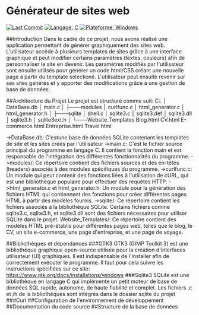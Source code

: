 # Générateur de sites web
[![Last Commit](https://img.shields.io/github/last-commit/votre-utilisateur/votre-projet.svg)]([https://github.com/votre-utilisateur/votre-projet/commits/main](https://github.com/DjouaherRachid/Projet_C.git))
[![Langage: C](https://img.shields.io/badge/Langage-C-blue.svg)](https://fr.wikipedia.org/wiki/C_(langage))
[![Plateforme: Windows](https://img.shields.io/badge/Plateforme-Windows-brightgreen.svg)](https://www.microsoft.com/en-us/windows)

##Introduction
Dans le cadre de ce projet, nous avons réalisé une application permettant de générer graphiquement des sites web. 
L'utilisateur accède à plusieurs templates de sites grâce à une interface graphique et peut modifier certains paramètres (textes, couleurs) afin de personnaliser le site en devenir.
Les paramètres modifiés par l'utilisateur sont ensuite utilisés pour générer un code html/CSS créant une nouvelle page à partir du template sélectioné. 
L'utilisateur peut ensuite revenir sur ses sites générés et y apporter des modifications grâce à une gestion de base de données.

##Architecture du Projet
Le projet est structuré comme suit:
C:.
│   DataBase.db
│   main.c
│
├───modules
│       curlfunc.c
│       html_generator.c
│       html_generator.h
│
├───sqlite
│       shell.c
│       sqlite3.c
│       sqlite3.def
│       sqlite3.dll
│       sqlite3.h
│       sqlite3ext.h
│
└───Website_Templates
        Blog.html
        CV.html
        E-commerce.html
        Entreprise.html
        Travel.html

->DataBase.db: C'estune base de données SQLite contenant les templates de site et les sites créés par l'utilisateur
->main.c: C'est le fichier source principal du programme en langage C. Il contient la fonction main et est responsable de l'intégration des différentes fonctionnalités du programme.
->modules/: Ce répertoire contient des fichiers sources et des en-têtes (headers) associés à des modules spécifiques du programme.
  ->curlfunc.c: Un module qui peut contenir des fonctions liées à l'utilisation de cURL, qui est une bibliothèque populaire pour effectuer des requêtes HTTP.
  ->html_generator.c et html_generator.h: Un module pour la génération des fichiers HTML qui contiennent des fonctions pour créer différentes pages HTML à partir des modèles fournis.
  ->sqlite/: Ce répertoire contient les fichiers associés à la bibliothèque SQLite. Certains fichiers comme sqlite3.c, sqlite3.h, et sqlite3.dll sont des fichiers nécessaires pour utiliser SQLite dans le                 projet.
Website_Templates/: Ce répertoire contient des modèles HTML pré-établis pour différentes pages web, telles que le blog, le CV, un site e-commerce, une page d'entreprise, et une page de voyage.

##Bibliothèques et dépendances
###GTK3
GTK3 (GIMP Toolkit 3) est une bibliothèque graphique open-source utilisée pour la création d'interfaces utilisateur (UI) graphiques.
Il est indispensable de l'installer afin de correctement exécuter le programme.
Il faut pour cela suivre les instructions spécifiées sur ce site:
https://www.gtk.org/docs/installations/windows
###Sqlite3
SQLite est une bibliothèque en langage C qui implémente un petit moteur de base de données SQL rapide, autonome, de haute fiabilité et complet.
Les fichiers .c et /h de la bibliothèques sont intégrés dans le dossier sqlite du projet
###Curl
##Configuration de l'environnement de développement
##Documentation du code source
##Structure de la base de données
